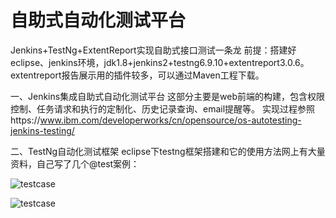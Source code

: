 # 自助式自动化测试平台
Jenkins+TestNg+ExtentReport实现自助式接口测试一条龙
前提：搭建好eclipse、jenkins环境，jdk1.8+jenkins2+testng6.9.10+extentreport3.0.6。extentreport报告展示用的插件较多，可以通过Maven工程下载。

一、Jenkins集成自助式自动化测试平台
这部分主要是web前端的构建，包含权限控制、任务请求和执行的定制化、历史记录查询、email提醒等。
实现过程参照https://www.ibm.com/developerworks/cn/opensource/os-autotesting-jenkins-testing/

二、TestNg自动化测试框架
eclipse下testng框架搭建和它的使用方法网上有大量资料，自己写了几个@test案例：

![testcase](https://github.com/qlvivian/Jenkins-TestNg-AutoTeat/blob/master/resources/pages/AutoTestNG20200509160933.jpg)

![testcase](https://github.com/qlvivian/Jenkins-TestNg-AutoTeat/blob/master/resources/pages/AutoTestNG20200509163218.jpg)
